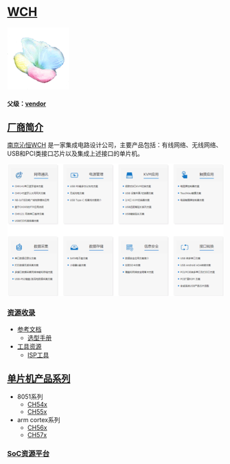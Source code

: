 ﻿# [WCH](https://github.com/sochub/WCH)

[![sites](SoC/SoC.png)](http://www.qitas.cn) 
#### 父级：[vendor](https://github.com/sochub/vendor)

## [厂商简介](https://github.com/sochub/WCH/wiki) 

[南京沁恒WCH](http://www.wch.cn/) 是一家集成电路设计公司，主要产品包括：有线网络、无线网络、USB和PCI类接口芯片以及集成上述接口的单片机。

[![sites](SoC/WCH.png)](http://www.wch.cn/application.html) 

### [资源收录](https://github.com/sochub/WCH)

* [参考文档](docs/)
	* [选型手册](http://www.wch.cn/downloads/PRODUCT_GUIDE_PDF.html)
* [工具资源](tools/)
    * [ISP工具](tools/ISP)

## [单片机产品系列](http://www.wch.cn/products/category/5.html)

* 8051系列
    * [CH54x](https://github.com/sochub/CH54)
    * [CH55x](https://github.com/sochub/CH55)
* arm cortex系列
    * [CH56x](https://github.com/sochub/CH56)
    * [CH57x](https://github.com/sochub/CH57)

###  [SoC资源平台](http://www.qitas.cn)
